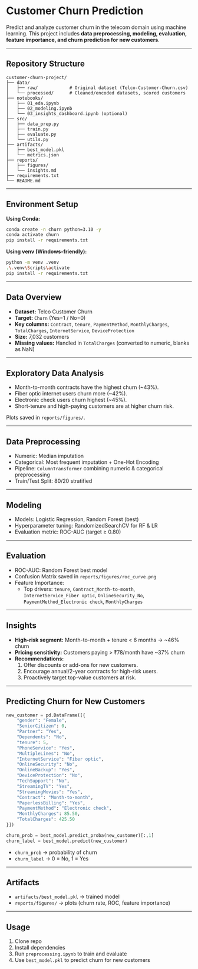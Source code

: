 # Customer Churn Prediction

Predict and analyze customer churn in the telecom domain using machine learning. This project includes **data preprocessing, modeling, evaluation, feature importance, and churn prediction for new customers**.

---

## Repository Structure

```
customer-churn-project/
├── data/
│   ├── raw/            # Original dataset (Telco-Customer-Churn.csv)
│   └── processed/      # Cleaned/encoded datasets, scored customers
├── notebooks/
│   ├── 01_eda.ipynb
│   ├── 02_modeling.ipynb
│   └── 03_insights_dashboard.ipynb (optional)
├── src/
│   ├── data_prep.py
│   ├── train.py
│   ├── evaluate.py
│   └── utils.py
├── artifacts/
│   ├── best_model.pkl
│   └── metrics.json
├── reports/
│   ├── figures/
│   └── insights.md
├── requirements.txt
└── README.md
```

---

## Environment Setup

**Using Conda:**

```bash
conda create -n churn python=3.10 -y
conda activate churn
pip install -r requirements.txt
```

**Using venv (Windows-friendly):**

```bash
python -m venv .venv
.\.venv\Scripts\activate
pip install -r requirements.txt
```


---

## Data Overview

- **Dataset:** Telco Customer Churn
- **Target:** `Churn` (Yes=1 / No=0)
- **Key columns:** `Contract`, `tenure`, `PaymentMethod`, `MonthlyCharges`, `TotalCharges`, `InternetService`, `DeviceProtection`
- **Size:** 7,032 customers
- **Missing values:** Handled in `TotalCharges` (converted to numeric, blanks as NaN)

---

## Exploratory Data Analysis

- Month-to-month contracts have the highest churn (~43%).
- Fiber optic internet users churn more (~42%).
- Electronic check users churn highest (~45%).
- Short-tenure and high-paying customers are at higher churn risk.

Plots saved in `reports/figures/`.

---

## Data Preprocessing

- Numeric: Median imputation
- Categorical: Most frequent imputation + One-Hot Encoding
- Pipeline: `ColumnTransformer` combining numeric & categorical preprocessing
- Train/Test Split: 80/20 stratified

---

## Modeling

- Models: Logistic Regression, Random Forest (best)
- Hyperparameter tuning: RandomizedSearchCV for RF & LR
- Evaluation metric: ROC-AUC (target ≥ 0.80)

---

## Evaluation

- ROC-AUC: Random Forest best model
- Confusion Matrix saved in `reports/figures/roc_curve.png`
- Feature Importance:
  - Top drivers: `tenure`, `Contract_Month-to-month`, `InternetService_Fiber optic`, `OnlineSecurity_No`, `PaymentMethod_Electronic check`, `MonthlyCharges`

---

## Insights

- **High-risk segment:** Month-to-month + tenure < 6 months → ~46% churn
- **Pricing sensitivity:** Customers paying > ₹78/month have ~37% churn
- **Recommendations:**
  1. Offer discounts or add-ons for new customers.
  2. Encourage annual/2-year contracts for high-risk users.
  3. Proactively target top-value customers at risk.

---

## Predicting Churn for New Customers

```python
new_customer = pd.DataFrame([{
    "gender": "Female",
    "SeniorCitizen": 0,
    "Partner": "Yes",
    "Dependents": "No",
    "tenure": 5,
    "PhoneService": "Yes",
    "MultipleLines": "No",
    "InternetService": "Fiber optic",
    "OnlineSecurity": "No",
    "OnlineBackup": "Yes",
    "DeviceProtection": "No",
    "TechSupport": "No",
    "StreamingTV": "Yes",
    "StreamingMovies": "Yes",
    "Contract": "Month-to-month",
    "PaperlessBilling": "Yes",
    "PaymentMethod": "Electronic check",
    "MonthlyCharges": 85.50,
    "TotalCharges": 425.50
}])

churn_prob = best_model.predict_proba(new_customer)[:,1]
churn_label = best_model.predict(new_customer)
```

- `churn_prob` → probability of churn
- `churn_label` → 0 = No, 1 = Yes

---

## Artifacts

- `artifacts/best_model.pkl` → trained model
- `reports/figures/` → plots (churn rate, ROC, feature importance)

---

## Usage

1. Clone repo
2. Install dependencies
3. Run `preprocessing.ipynb` to train and evaluate
4. Use `best_model.pkl` to predict churn for new customers

